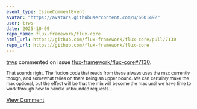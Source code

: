 ```yaml
---
event_type: IssueCommentEvent
avatar: "https://avatars.githubusercontent.com/u/660149?"
user: trws
date: 2025-10-09
repo_name: flux-framework/flux-core
html_url: https://github.com/flux-framework/flux-core/pull/7130
repo_url: https://github.com/flux-framework/flux-core
---
```


<a href='https://github.com/trws' target='_blank'>trws</a> commented on issue <a href='https://github.com/flux-framework/flux-core/pull/7130' target='_blank'>flux-framework/flux-core#7130</a>.

<small>That sounds right.  The fluxion code that reads from these always uses the max currently though, and somewhat relies on there being an upper bound.  We can certainly make the max optional, but the effect will be that the min will become the max until we have time to work through how to handle unbounded requests....</small>

<a href='https://github.com/flux-framework/flux-core/pull/7130' target='_blank'>View Comment</a>